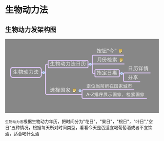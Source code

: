 # 生物动力法


## 生物动力发架构图

![生物动力法](生物动力法.png)


```生物动力法```根据生物动力年历，把时间分为"花日"，"果日"，"根日"，"叶日","空日"五种情况，根据每天所对时间类型，看看今天是否适宜喝葡萄酒或者不宜饮酒，适合喝什么酒

